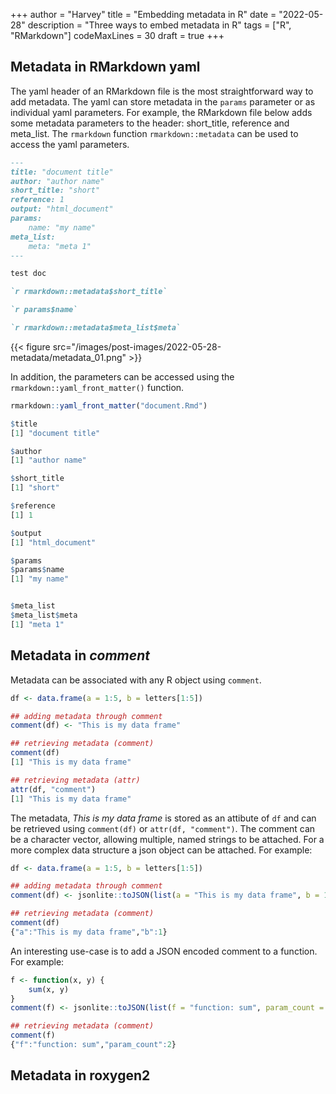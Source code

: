 +++
author = "Harvey"
title = "Embedding metadata in R"
date = "2022-05-28"
description = "Three ways to embed metadata in R"
tags = ["R", "RMarkdown"]
codeMaxLines = 30
draft = true
+++

## Metadata in RMarkdown yaml

The yaml header of an RMarkdown file is the most straightforward way to add metadata.  The yaml can store metadata in the `params` parameter or as individual yaml parameters.  For example, the RMarkdown file below adds some metadata parameters to the header: short_title, reference and meta_list.  The `rmarkdown` function `rmarkdown::metadata` can be used to access the yaml parameters.

```markdown
---
title: "document title"
author: "author name"
short_title: "short"
reference: 1
output: "html_document"
params:
    name: "my name"
meta_list:
    meta: "meta 1"
---

test doc

`r rmarkdown::metadata$short_title`

`r params$name`

`r rmarkdown::metadata$meta_list$meta`

```
{{< figure src="/images/post-images/2022-05-28-metadata/metadata_01.png" >}}

In addition, the parameters can be accessed using the `rmarkdown::yaml_front_matter()` function.

```r
rmarkdown::yaml_front_matter("document.Rmd")

$title
[1] "document title"

$author
[1] "author name"

$short_title
[1] "short"

$reference
[1] 1

$output
[1] "html_document"

$params
$params$name
[1] "my name"


$meta_list
$meta_list$meta
[1] "meta 1"
```

## Metadata in *comment*

Metadata can be associated with any R object using `comment`.

```r
df <- data.frame(a = 1:5, b = letters[1:5])

## adding metadata through comment
comment(df) <- "This is my data frame"

## retrieving metadata (comment)
comment(df)
[1] "This is my data frame"

## retrieving metadata (attr)
attr(df, "comment")
[1] "This is my data frame"
```

The metadata, *This is my data frame* is stored as an attibute of `df` and can be retrieved using `comment(df)` or `attr(df, "comment")`.  The comment can be a character vector, allowing multiple, named strings to be attached.  For a more complex data structure a json object can be attached.  For example:

```r
df <- data.frame(a = 1:5, b = letters[1:5])

## adding metadata through comment
comment(df) <- jsonlite::toJSON(list(a = "This is my data frame", b = 1), auto_unbox = TRUE)

## retrieving metadata (comment)
comment(df)
{"a":"This is my data frame","b":1}
```

An interesting use-case is to add a JSON encoded comment to a function.  For example:

```r
f <- function(x, y) {
    sum(x, y)
}
comment(f) <- jsonlite::toJSON(list(f = "function: sum", param_count = 2))

## retrieving metadata (comment)
comment(f)
{"f":"function: sum","param_count":2} 
```



## Metadata in roxygen2

